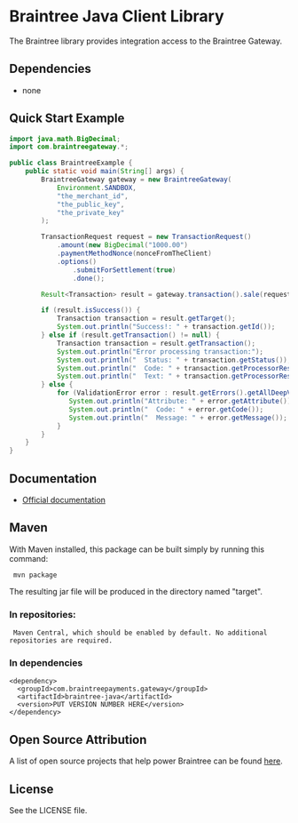 # Braintree Java Client Library

The Braintree library provides integration access to the Braintree Gateway.

## Dependencies

* none

## Quick Start Example

````java
import java.math.BigDecimal;
import com.braintreegateway.*;

public class BraintreeExample {
    public static void main(String[] args) {
        BraintreeGateway gateway = new BraintreeGateway(
            Environment.SANDBOX,
            "the_merchant_id",
            "the_public_key",
            "the_private_key"
        );

        TransactionRequest request = new TransactionRequest()
            .amount(new BigDecimal("1000.00")
            .paymentMethodNonce(nonceFromTheClient)
            .options()
                .submitForSettlement(true)
                .done();

        Result<Transaction> result = gateway.transaction().sale(request);

        if (result.isSuccess()) {
            Transaction transaction = result.getTarget();
            System.out.println("Success!: " + transaction.getId());
        } else if (result.getTransaction() != null) {
            Transaction transaction = result.getTransaction();
            System.out.println("Error processing transaction:");
            System.out.println("  Status: " + transaction.getStatus());
            System.out.println("  Code: " + transaction.getProcessorResponseCode());
            System.out.println("  Text: " + transaction.getProcessorResponseText());
        } else {
            for (ValidationError error : result.getErrors().getAllDeepValidationErrors()) {
               System.out.println("Attribute: " + error.getAttribute());
               System.out.println("  Code: " + error.getCode());
               System.out.println("  Message: " + error.getMessage());
            }
        }
    }
}
````

## Documentation

 * [Official documentation](https://developers.braintreepayments.com/java/sdk/server/overview)

## Maven

  With Maven installed, this package can be built simply by running this command:

     mvn package

  The resulting jar file will be produced in the directory named "target".

### In repositories:

     Maven Central, which should be enabled by default. No additional repositories are required.

### In dependencies

    <dependency>
      <groupId>com.braintreepayments.gateway</groupId>
      <artifactId>braintree-java</artifactId>
      <version>PUT VERSION NUMBER HERE</version>
    </dependency>

## Open Source Attribution

A list of open source projects that help power Braintree can be found [here](https://www.braintreepayments.com/developers/open-source).

## License

See the LICENSE file.
